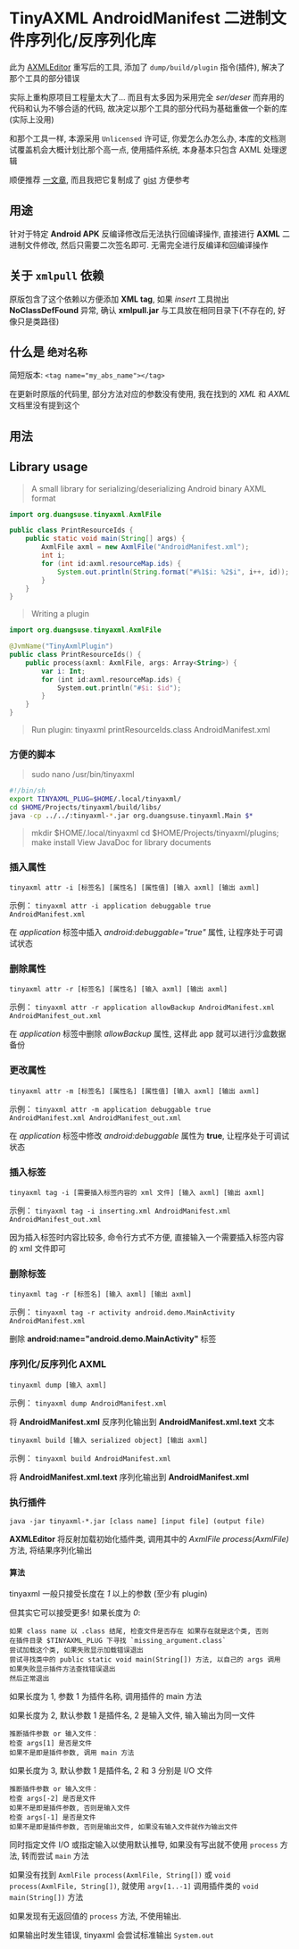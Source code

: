 # TinyAXML AndroidManifest 二进制文件序列化/反序列化库

此为 [AXMLEditor](https://github.com/fourbrother/AXMLEditor) 重写后的工具, 添加了 `dump/build/plugin` 指令(插件), 解决了那个工具的部分错误

实际上重构原项目工程量太大了... 而且有太多因为采用完全 _ser/deser_ 而弃用的代码和认为不够合适的代码, 故决定以那个工具的部分代码为基础重做一个新的库(实际上没用)

和那个工具一样, 本源采用 `Unlicensed` 许可证, 你爱怎么办怎么办, 本库的文档测试覆盖机会大概计划比那个高一点, 使用插件系统, 本身基本只包含 AXML 处理逻辑

顺便推荐 [一文章](https://blog.csdn.net/beyond702/article/details/51830108), 而且我把它复制成了 [gist](https://gist.github.com/duangsuse/3ae94e339eb188fa4ec8a87b6e105331) 方便参考

## 用途

针对于特定 __Android APK__ 反编译修改后无法执行回编译操作, 直接进行 __AXML__ 二进制文件修改, 然后只需要二次签名即可. 无需完全进行反编译和回编译操作

## 关于 `xmlpull` 依赖

原版包含了这个依赖以方便添加 __XML tag__, 如果 _insert_ 工具抛出 __NoClassDefFound__ 异常, 确认 __xmlpull.jar__ 与工具放在相同目录下(不存在的, 好像只是类路径)

## 什么是 `绝对名称`

简短版本: `<tag name="my_abs_name"></tag>`

在更新时原版的代码里, 部分方法对应的参数没有使用, 我在找到的 _XML_ 和 _AXML_ 文档里没有提到这个

## 用法

## Library usage

> A small library for serializing/deserializing Android binary AXML format

```java
import org.duangsuse.tinyaxml.AxmlFile

public class PrintResourceIds {
    public static void main(String[] args) {
        AxmlFile axml = new AxmlFile("AndroidManifest.xml");
        int i;
        for (int id:axml.resourceMap.ids) {
            System.out.println(String.format("#%1$i: %2$i", i++, id));
        }
    }
}
```

> Writing a plugin

```kotlin
import org.duangsuse.tinyaxml.AxmlFile

@JvmName("TinyAxmlPlugin")
public class PrintResourceIds() {
    public process(axml: AxmlFile, args: Array<String>) {
        var i: Int;
        for (int id:axml.resourceMap.ids) {
            System.out.println("#$i: $id");
        }
    }
}
```

> Run plugin: tinyaxml printResourceIds.class AndroidManifest.xml

### 方便的脚本

> sudo nano /usr/bin/tinyaxml

```bash
#!/bin/sh
export TINYAXML_PLUG=$HOME/.local/tinyaxml/
cd $HOME/Projects/tinyaxml/build/libs/
java -cp ../../:tinyaxml-*.jar org.duangsuse.tinyaxml.Main $*
```

> mkdir $HOME/.local/tinyaxml
> cd $HOME/Projects/tinyaxml/plugins; make install
> View JavaDoc for library documents

### 插入属性

`tinyaxml attr -i [标签名] [属性名] [属性值] [输入 axml] [输出 axml]`

示例： `tinyaxml attr -i application debuggable true AndroidManifest.xml`

在 _application_ 标签中插入 _android:debuggable="true"_ 属性, 让程序处于可调试状态

### 删除属性

`tinyaxml attr -r [标签名] [属性名] [输入 axml] [输出 axml]`

示例： `tinyaxml attr -r application allowBackup AndroidManifest.xml AndroidManifest_out.xml`

在 _application_ 标签中删除 _allowBackup_ 属性, 这样此 app 就可以进行沙盒数据备份

### 更改属性

`tinyaxml attr -m [标签名] [属性名] [属性值] [输入 axml] [输出 axml]`

示例： `tinyaxml attr -m application debuggable true AndroidManifest.xml AndroidManifest_out.xml`

在 _application_ 标签中修改 _android:debuggable_ 属性为 __true__, 让程序处于可调试状态

### 插入标签

`tinyaxml tag -i [需要插入标签内容的 xml 文件] [输入 axml] [输出 axml]`

示例： `tinyaxml tag -i inserting.xml AndroidManifest.xml AndroidManifest_out.xml`

因为插入标签时内容比较多, 命令行方式不方便, 直接输入一个需要插入标签内容的 xml 文件即可

### 删除标签

`tinyaxml tag -r [标签名] [输入 axml] [输出 axml]`

示例： `tinyaxml tag -r activity android.demo.MainActivity AndroidManifest.xml`

删除 __android:name="android.demo.MainActivity"__ 标签

### 序列化/反序列化 AXML

`tinyaxml dump [输入 axml]`

示例： `tinyaxml dump AndroidManifest.xml`

将 __AndroidManifest.xml__ 反序列化输出到 __AndroidManifest.xml.text__ 文本

`tinyaxml build [输入 serialized object] [输出 axml]`

示例： `tinyaxml build AndroidManifest.xml`

将 __AndroidManifest.xml.text__ 序列化输出到 __AndroidManifest.xml__

### 执行插件

`java -jar tinyaxml-*.jar [class name] [input file] (output file)`

__AXMLEditor__ 将反射加载初始化插件类, 调用其中的 _AxmlFile process(AxmlFile)_ 方法, 将结果序列化输出

#### 算法

tinyaxml 一般只接受长度在 _1_ 以上的参数 (至少有 plugin)

但其实它可以接受更多! 如果长度为 _0_:

```plain
如果 class name 以 .class 结尾, 检查文件是否存在 如果存在就是这个类, 否则
在插件目录 $TINYAXML_PLUG 下寻找 `missing_argument.class`
尝试加载这个类, 如果失败显示加载错误退出
尝试寻找类中的 public static void main(String[]) 方法, 以自己的 args 调用
如果失败显示插件方法查找错误退出
然后正常退出
```

如果长度为 1, 参数 1 为插件名称, 调用插件的 main 方法

如果长度为 2, 默认参数 1 是插件名, 2 是输入文件, 输入输出为同一文件

```plain
推断插件参数 or 输入文件：
检查 args[1] 是否是文件
如果不是即是插件参数, 调用 main 方法
```

如果长度为 3, 默认参数 1 是插件名, 2 和 3 分别是 I/O 文件

```plain
推断插件参数 or 输入文件：
检查 args[-2] 是否是文件
如果不是即是插件参数, 否则是输入文件
检查 args[-1] 是否是文件
如果不是即是插件参数, 否则是输出文件, 如果没有输入文件就作为输出文件
```

同时指定文件 I/O 或指定输入以使用默认推导, 如果没有写出就不使用 `process` 方法, 转而尝试 `main` 方法

如果没有找到 `AxmlFile process(AxmlFile, String[])` 或 `void process(AxmlFile, String[])`, 就使用 `argv[1..-1]` 调用插件类的 `void main(String[])` 方法

如果发现有无返回值的 `process` 方法, 不使用输出.

如果输出时发生错误, tinyaxml 会尝试标准输出 `System.out`
